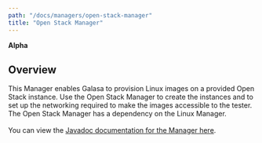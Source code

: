 ```yaml
---
path: "/docs/managers/open-stack-manager"
title: "Open Stack Manager"
---
```


**Alpha**

## Overview
This Manager enables Galasa to provision Linux images on a provided Open Stack instance. Use the Open Stack Manager to create the instances and to set up the networking required to make the images accessible to the tester. The Open Stack Manager has a dependency on the Linux Manager.  <br><br> You can view the <a href=  "https://javadoc.galasa.dev/dev/galasa/openstack/manager/package-summary.html"       target="_blank" rel="noopener noreferrer">Javadoc documentation for the Manager here</a>. <br><br>





